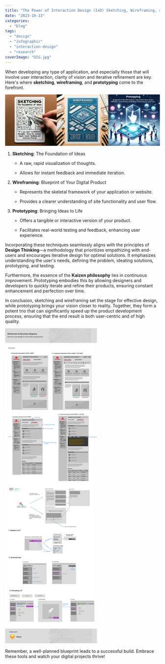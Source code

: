 ```yaml
---
title: "The Power of Interaction Design (IxD) Sketching, Wireframing, and Prototyping in Digital Product Development"
date: "2023-10-13"
categories:
  - "blog"
tags:
  - "design"
  - "infographic"
  - "interaction-design"
  - "research"
coverImage: "OIG.jpg"
---
```


When developing any type of application, and especially those that will involve user interaction, clarity of vision and iterative refinement are key. Here's where **sketching**, **wireframing**, and **prototyping** come to the forefront.

![](./images/sketching.webp)

1. **Sketching**: The Foundation of Ideas
    - A raw, rapid visualization of thoughts.

    - Allows for instant feedback and immediate iteration.

3. **Wireframing**: Blueprint of Your Digital Product
    - Represents the skeletal framework of your application or website.

    - Provides a clearer understanding of site functionality and user flow.

5. **Prototyping**: Bringing Ideas to Life
    - Offers a tangible or interactive version of your product.

    - Facilitates real-world testing and feedback, enhancing user experience.

Incorporating these techniques seamlessly aligns with the principles of **Design Thinking**—a methodology that prioritizes empathizing with end-users and encourages iterative design for optimal solutions. It emphasizes understanding the user's needs, defining the problem, ideating solutions, prototyping, and testing.

Furthermore, the essence of the **Kaizen philosophy** lies in continuous improvement. Prototyping embodies this by allowing designers and developers to quickly iterate and refine their products, ensuring constant enhancement and perfection over time.

In conclusion, sketching and wireframing set the stage for effective design, while prototyping brings your vision closer to reality. Together, they form a potent trio that can significantly speed up the product development process, ensuring that the end result is both user-centric and of high quality.

![](./images/Prototyping-1.png)

Remember, a well-planned blueprint leads to a successful build. Embrace these tools and watch your digital projects thrive!
